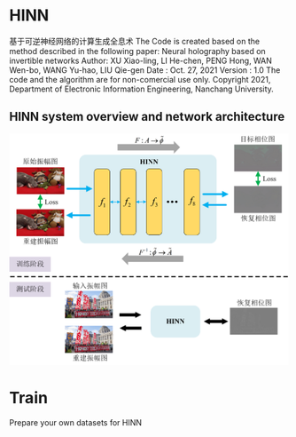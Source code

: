 # HINN
基于可逆神经网络的计算生成全息术
The Code is created based on the method described in the following paper:
Neural holography based on invertible networks
Author: XU Xiao-ling, LI He-chen, PENG Hong, WAN Wen-bo, WANG Yu-hao, LIU Qie-gen
Date : Oct. 27, 2021
Version : 1.0
The code and the algorithm are for non-comercial use only.
Copyright 2021, Department of Electronic Information Engineering, Nanchang University.


## HINN system overview and network architecture
 <div align="center"><img src="https://github.com/yqx7150/HINN/blob/main/figs/1.png"> </div>
 
# Train
Prepare your own datasets for HINN
